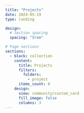```yaml
---
title: "Projects"
date: 2024-05-19
type: landing

design:
  # Section spacing
  spacing: "5rem"

# Page sections
sections:
  - block: collection
    content:
      title: Projects
      filters:
        folders:
          - project
      items_count: 8
    design:
      view: community/custom_card
      fill_image: false
      columns: 3
---
```

